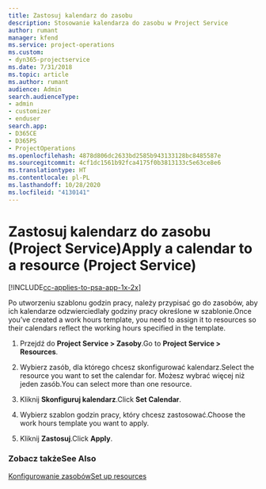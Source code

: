 ```yaml
---
title: Zastosuj kalendarz do zasobu
description: Stosowanie kalendarza do zasobu w Project Service
author: rumant
manager: kfend
ms.service: project-operations
ms.custom:
- dyn365-projectservice
ms.date: 7/31/2018
ms.topic: article
ms.author: rumant
audience: Admin
search.audienceType:
- admin
- customizer
- enduser
search.app:
- D365CE
- D365PS
- ProjectOperations
ms.openlocfilehash: 4878d806dc2633bd2585b943133128bc8485587e
ms.sourcegitcommit: 4cf1dc1561b92fca4175f0b3813133c5e63ce8e6
ms.translationtype: HT
ms.contentlocale: pl-PL
ms.lasthandoff: 10/28/2020
ms.locfileid: "4130141"
---
```

# <a name="apply-a-calendar-to-a-resource-project-service"></a><span data-ttu-id="eb931-103">Zastosuj kalendarz do zasobu (Project Service)</span><span class="sxs-lookup"><span data-stu-id="eb931-103">Apply a calendar to a resource (Project Service)</span></span>

[!INCLUDE[cc-applies-to-psa-app-1x-2x](../includes/cc-applies-to-psa-app-1x-2x.md)]

<span data-ttu-id="eb931-104">Po utworzeniu szablonu godzin pracy, należy przypisać go do zasobów, aby ich kalendarze odzwierciedlały godziny pracy określone w szablonie.</span><span class="sxs-lookup"><span data-stu-id="eb931-104">Once you’ve created a work hours template, you need to assign it to resources so their calendars reflect the working hours specified in the template.</span></span>  
  
1.  <span data-ttu-id="eb931-105">Przejdź do **Project Service > Zasoby**.</span><span class="sxs-lookup"><span data-stu-id="eb931-105">Go to **Project Service > Resources**.</span></span>  
  
2.  <span data-ttu-id="eb931-106">Wybierz zasób, dla którego chcesz skonfigurować kalendarz.</span><span class="sxs-lookup"><span data-stu-id="eb931-106">Select the resource you want to set the calendar for.</span></span> <span data-ttu-id="eb931-107">Możesz wybrać więcej niż jeden zasób.</span><span class="sxs-lookup"><span data-stu-id="eb931-107">You can select more than one resource.</span></span>  
  
3.  <span data-ttu-id="eb931-108">Kliknij **Skonfiguruj kalendarz**.</span><span class="sxs-lookup"><span data-stu-id="eb931-108">Click **Set Calendar**.</span></span>  
  
4.  <span data-ttu-id="eb931-109">Wybierz szablon godzin pracy, który chcesz zastosować.</span><span class="sxs-lookup"><span data-stu-id="eb931-109">Choose the work hours template you want to apply.</span></span>  
  
5.  <span data-ttu-id="eb931-110">Kliknij **Zastosuj**.</span><span class="sxs-lookup"><span data-stu-id="eb931-110">Click **Apply**.</span></span>  
  
### <a name="see-also"></a><span data-ttu-id="eb931-111">Zobacz także</span><span class="sxs-lookup"><span data-stu-id="eb931-111">See Also</span></span>  
 [<span data-ttu-id="eb931-112">Konfigurowanie zasobów</span><span class="sxs-lookup"><span data-stu-id="eb931-112">Set up resources</span></span>](../psa/set-up-resources.md)
